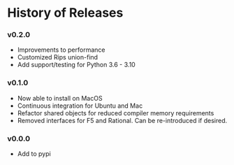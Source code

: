 # History of Releases

### v0.2.0
* Improvements to performance
* Customized Rips union-find
* Add support/testing for Python 3.6 - 3.10

### v0.1.0

* Now able to install on MacOS
* Continuous integration for Ubuntu and Mac
* Refactor shared objects for reduced compiler memory requirements
* Removed interfaces for F5 and Rational.  Can be re-introduced if desired.

### v0.0.0

* Add to pypi
